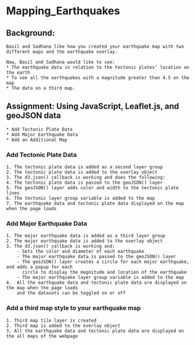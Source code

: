 # Mapping_Earthquakes

## Background: 
    Basil and Sadhana like how you created your earthquake map with two different maps and the earthquake overlay. 
    
    Now, Basil and Sadhana would like to see:
    * The earthquake data in relation to the tectonic plates’ location on the earth 
    * To see all the earthquakes with a magnitude greater than 4.5 on the map
    * The data on a third map.
    
## Assignment: Using JavaScript, Leaflet.js, and geoJSON data
    * Add Tectonic Plate Data
    * Add Major Earthquake Data
    * Add an Additional Map
    
### Add Tectonic Plate Data
    1. The tectonic plate data is added as a second layer group
    2. The tectonic plate data is added to the overlay object
    3. The d3.json() callback is working and does the following:
    4. The tectonic plate data is passed to the geoJSON() layer
    5. The geoJSON() layer adds color and width to the tectonic plate lines
    6. The tectonic layer group variable is added to the map
    7. The earthquake data and tectonic plate data displayed on the map when the page loads
    
###  Add Major Earthquake Data
    1. The major earthquake data is added as a third layer group
    2. The major earthquake data is added to the overlay object
    3. The d3.json() callback is working and:
        - Sets the color and diameter of each earthquake
        - The major earthquake data is passed to the geoJSON() layer
        - The geoJSON() layer creates a circle for each major earthquake, and adds a popup for each 
          circle to display the magnitude and location of the earthquake
        - The major earthquake layer group variable is added to the map
    4.  All the earthquake data and tectonic plate data are displayed on the map when the page loads 
        and the datasets can be toggled on or off
        
### Add a third map style to your earthquake map
    1. Third map tile layer is created
    2. Third map is added to the overlay object
    3. All the earthquake data and tectonic plate data are displayed on the all maps of the webpage 

       
